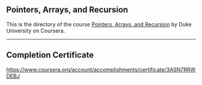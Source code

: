 ## Pointers, Arrays, and Recursion

This is the directory of the course [Pointers, Arrays, and Recursion](https://www.coursera.org/learn/pointers-arrays-recursion) by Duke University on Coursera.

---

## Completion Certificate 
https://www.coursera.org/account/accomplishments/certificate/3ASN7RRWDEBJ
